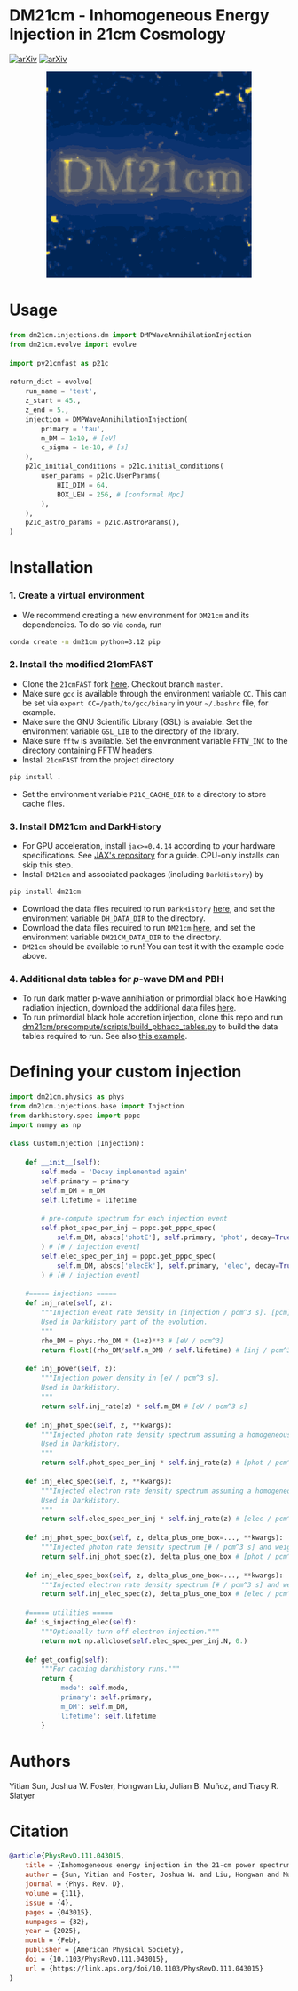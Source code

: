 # DM21cm - Inhomogeneous Energy Injection in 21cm Cosmology

[![arXiv](https://img.shields.io/badge/arXiv-2312.11608%20-green.svg)](https://arxiv.org/abs/2312.11608)
[![arXiv](https://img.shields.io/badge/arXiv-2509.XXXXX%20-green.svg)](https://arxiv.org/abs/2509.XXXXX)

<p align="center"><img src="resources/logo.gif" /></p>

# Usage

```python
from dm21cm.injections.dm import DMPWaveAnnihilationInjection
from dm21cm.evolve import evolve

import py21cmfast as p21c

return_dict = evolve(
    run_name = 'test',
    z_start = 45.,
    z_end = 5.,
    injection = DMPWaveAnnihilationInjection(
        primary = 'tau',
        m_DM = 1e10, # [eV]
        c_sigma = 1e-18, # [s]
    ),
    p21c_initial_conditions = p21c.initial_conditions(
        user_params = p21c.UserParams(
            HII_DIM = 64,
            BOX_LEN = 256, # [conformal Mpc]
        ),
    ),
    p21c_astro_params = p21c.AstroParams(),
)
```

# Installation

### 1. Create a virtual environment
- We recommend creating a new environment for `DM21cm` and its dependencies. To do so via `conda`, run
```bash
conda create -n dm21cm python=3.12 pip
```

### 2. Install the modified 21cmFAST
- Clone the `21cmFAST` fork [here](https://github.com/joshwfoster/21cmFAST). Checkout branch `master`.
- Make sure `gcc` is available through the environment variable `CC`. This can be set via `export CC=/path/to/gcc/binary` in your `~/.bashrc` file, for example.
- Make sure the GNU Scientific Library (GSL) is avaiable. Set the environment variable `GSL_LIB` to the directory of the library.
- Make sure `fftw` is available. Set the environment variable `FFTW_INC` to the directory containing FFTW headers.
- Install `21cmFAST` from the project directory
```bash
pip install .
```
- Set the environment variable `P21C_CACHE_DIR` to a directory to store cache files.

### 3. Install DM21cm and DarkHistory

- For GPU acceleration, install `jax>=0.4.14` according to your hardware specifications. See [JAX's repository](https://github.com/jax-ml/jax) for a guide. CPU-only installs can skip this step.
- Install `DM21cm` and associated packages (including `DarkHistory`) by
```bash
pip install dm21cm
```
- Download the data files required to run `DarkHistory` [here](https://zenodo.org/records/13931543), and set the environment variable `DH_DATA_DIR` to the directory.
- Download the data files required to run `DM21cm` [here](https://zenodo.org/records/10397814), and set the environment variable `DM21CM_DATA_DIR` to the directory.
- `DM21cm` should be available to run! You can test it with the example code above.

### 4. Additional data tables for $p$-wave DM and PBH
- To run dark matter p-wave annihilation or primordial black hole Hawking radiation injection, download the additional data files [here](https://zenodo.org/records/17228967).
- To run primordial black hole accretion injection, clone this repo and run [dm21cm/precompute/scripts/build_pbhacc_tables.py](dm21cm/precompute/scripts/build_pbhacc_tables.py) to build the data tables required to run. See also [this example](examples/3_custom_pbh_accretion.ipynb).


# Defining your custom injection

```python
import dm21cm.physics as phys
from dm21cm.injections.base import Injection
from darkhistory.spec import pppc
import numpy as np

class CustomInjection (Injection):

    def __init__(self):
        self.mode = 'Decay implemented again'
        self.primary = primary
        self.m_DM = m_DM
        self.lifetime = lifetime

        # pre-compute spectrum for each injection event
        self.phot_spec_per_inj = pppc.get_pppc_spec(
            self.m_DM, abscs['photE'], self.primary, 'phot', decay=True
        ) # [# / injection event]
        self.elec_spec_per_inj = pppc.get_pppc_spec(
            self.m_DM, abscs['elecEk'], self.primary, 'elec', decay=True
        ) # [# / injection event]

    #===== injections =====
    def inj_rate(self, z):
        """Injection event rate density in [injection / pcm^3 s]. [pcm] = [physical cm].
        Used in DarkHistory part of the evolution.
        """
        rho_DM = phys.rho_DM * (1+z)**3 # [eV / pcm^3]
        return float((rho_DM/self.m_DM) / self.lifetime) # [inj / pcm^3 s]
    
    def inj_power(self, z):
        """Injection power density in [eV / pcm^3 s].
        Used in DarkHistory.
        """
        return self.inj_rate(z) * self.m_DM # [eV / pcm^3 s]
    
    def inj_phot_spec(self, z, **kwargs):
        """Injected photon rate density spectrum assuming a homogeneous universe in [# / pcm^3 s].
        Used in DarkHistory.
        """
        return self.phot_spec_per_inj * self.inj_rate(z) # [phot / pcm^3 s]
    
    def inj_elec_spec(self, z, **kwargs):
        """Injected electron rate density spectrum assuming a homogeneous universe in [# / pcm^3 s].
        Used in DarkHistory.
        """
        return self.elec_spec_per_inj * self.inj_rate(z) # [elec / pcm^3 s]
    
    def inj_phot_spec_box(self, z, delta_plus_one_box=..., **kwargs):
        """Injected photon rate density spectrum [# / pcm^3 s] and weight box [dimensionless]."""
        return self.inj_phot_spec(z), delta_plus_one_box # [phot / pcm^3 s], [1]

    def inj_elec_spec_box(self, z, delta_plus_one_box=..., **kwargs):
        """Injected electron rate density spectrum [# / pcm^3 s] and weight box [dimensionless]."""
        return self.inj_elec_spec(z), delta_plus_one_box # [elec / pcm^3 s], [1]

    #===== utilities =====
    def is_injecting_elec(self):
        """Optionally turn off electron injection."""
        return not np.allclose(self.elec_spec_per_inj.N, 0.)
    
    def get_config(self):
        """For caching darkhistory runs."""
        return {
            'mode': self.mode,
            'primary': self.primary,
            'm_DM': self.m_DM,
            'lifetime': self.lifetime
        }
```

# Authors
Yitian Sun, Joshua W. Foster, Hongwan Liu, Julian B. Muñoz, and Tracy R. Slatyer

# Citation

```bibtex
@article{PhysRevD.111.043015,
    title = {Inhomogeneous energy injection in the 21-cm power spectrum: Sensitivity to dark matter decay},
    author = {Sun, Yitian and Foster, Joshua W. and Liu, Hongwan and Mu\~noz, Julian B. and Slatyer, Tracy R.},
    journal = {Phys. Rev. D},
    volume = {111},
    issue = {4},
    pages = {043015},
    numpages = {32},
    year = {2025},
    month = {Feb},
    publisher = {American Physical Society},
    doi = {10.1103/PhysRevD.111.043015},
    url = {https://link.aps.org/doi/10.1103/PhysRevD.111.043015}
}
```